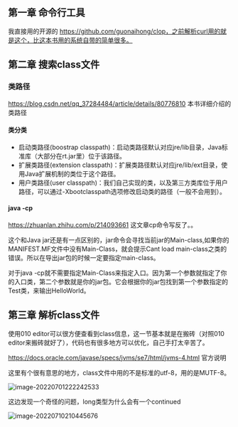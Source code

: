 ## 第一章 命令行工具

我直接用的开源的 https://github.com/guonaihong/clop，之前解析curl用的就是这个，比这本书用的系统自带的简单很多。

## 第二章 搜索class文件

### 类路径

https://blog.csdn.net/qq_37284484/article/details/80776810 本书详细介绍的类路径

#### 类分类

- 启动类路径(boostrap classpath)：启动类路径默认对应jre/lib目录，Java标准库（大部分在rt.jar里）位于该路径。
- 扩展类路径(extension classpath)：扩展类路径默认对应jre/lib/ext目录，使用Java扩展机制的类位于这个路径。
- 用户类路径(user classpath)：我们自己实现的类，以及第三方类库位于用户路径，可以通过-Xbootclasspath选项修改启动类的路径（一般不会用到）。

#### java -cp

https://zhuanlan.zhihu.com/p/214093661 这文章cp命令写反了。。

这个和Java jar还是有一点区别的，jar命令会寻找当前jar的Main-class,如果你的MANIFEST.MF文件中没有Main-Class，就会提示Cant load main-class之类的错误。所以在导出jar包的时候一定要指定main-class。

对于java -cp就不需要指定Main-Class来指定入口。因为第一个参数就指定了你的入口类，第二个参数就是你的jar包。它会根据你的jar包找到第一个参数指定的Test类，来输出HelloWorld。



## 第三章 解析class文件

使用010 editor可以很方便查看到class信息，这一节基本就是在搬砖（对照010 editor来搬砖就好了），代码也有很多地方可以优化，自己手打太辛苦了。

https://docs.oracle.com/javase/specs/jvms/se7/html/jvms-4.html 官方说明

这里有个很有意思的地方，class文件中用的不是标准的utf-8，用的是MUTF-8。

![image-20220701222242533](/Users/leiyuchen/OneDrive/笔记/图片/image-20220701222242533.png)

这边发现一个奇怪的问题，long类型为什么会有一个continued

![image-20220710210445676](/Users/leiyuchen/OneDrive/笔记/图片/image-20220710210445676.png)
